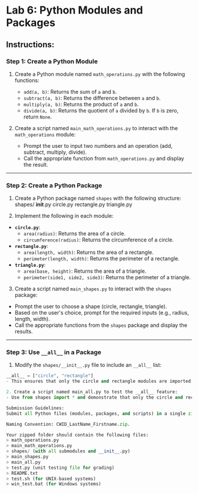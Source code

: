# Lab 6: Python Modules and Packages

## Instructions:

### **Step 1: Create a Python Module**
1. Create a Python module named `math_operations.py` with the following functions:
   - `add(a, b)`: Returns the sum of `a` and `b`.
   - `subtract(a, b)`: Returns the difference between `a` and `b`.
   - `multiply(a, b)`: Returns the product of `a` and `b`.
   - `divide(a, b)`: Returns the quotient of `a` divided by `b`. If `b` is zero, return `None`.

2. Create a script named `main_math_operations.py` to interact with the `math_operations` module:
   - Prompt the user to input two numbers and an operation (add, subtract, multiply, divide).
   - Call the appropriate function from `math_operations.py` and display the result.

---

### **Step 2: Create a Python Package**
1. Create a Python package named `shapes` with the following structure:
    shapes/
        __init__.py
        circle.py
        rectangle.py
        triangle.py


2. Implement the following in each module:
- **`circle.py`**:
  - `area(radius)`: Returns the area of a circle.
  - `circumference(radius)`: Returns the circumference of a circle.
- **`rectangle.py`**:
  - `area(length, width)`: Returns the area of a rectangle.
  - `perimeter(length, width)`: Returns the perimeter of a rectangle.
- **`triangle.py`**:
  - `area(base, height)`: Returns the area of a triangle.
  - `perimeter(side1, side2, side3)`: Returns the perimeter of a triangle.

3. Create a script named `main_shapes.py` to interact with the `shapes` package:
- Prompt the user to choose a shape (circle, rectangle, triangle).
- Based on the user's choice, prompt for the required inputs (e.g., radius, length, width).
- Call the appropriate functions from the `shapes` package and display the results.

---

### **Step 3: Use `__all__` in a Package**
1. Modify the `shapes/__init__.py` file to include an `__all__` list:
```python
__all__ = ["circle", "rectangle"]
- This ensures that only the circle and rectangle modules are imported when from shapes import * is used.

2. Create a script named main_all.py to test the __all__ feature:
- Use from shapes import * and demonstrate that only the circle and rectangle modules are imported.

Submission Guidelines:
Submit all Python files (modules, packages, and scripts) in a single zip file.

Naming Convention: CWID_LastName_Firstname.zip.

Your zipped folder should contain the following files:
> math_operations.py
> main_math_operations.py
> shapes/ (with all submodules and __init__.py)
> main_shapes.py
> main_all.py
> test.py (unit testing file for grading)
> README.txt
> test.sh (for UNIX-based systems)
> win_test.bat (for Windows systems)